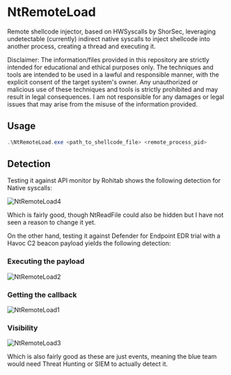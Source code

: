 # NtRemoteLoad

Remote shellcode injector, based on HWSyscalls by ShorSec, leveraging undetectable (currently) indirect native syscalls to inject shellcode into another process, creating a thread and executing it.

Disclaimer: The information/files provided in this repository are strictly intended for educational and ethical purposes only. The techniques and tools are intended to be used in a lawful and responsible manner, with the explicit consent of the target system's owner. Any unauthorized or malicious use of these techniques and tools is strictly prohibited and may result in legal consequences. I am not responsible for any damages or legal issues that may arise from the misuse of the information provided.

## Usage
```powershell
.\NtRemoteLoad.exe <path_to_shellcode_file> <remote_process_pid>
```

## Detection
Testing it against API monitor by Rohitab shows the following detection for Native syscalls:


![NtRemoteLoad4](https://github.com/florylsk/NtRemoteLoad/assets/46110263/86cc58e0-e3dd-47f5-9f00-8da8e1d74933)

Which is fairly good, though NtReadFile could also be hidden but I have not seen a reason to change it yet.

On the other hand, testing it against Defender for Endpoint EDR trial with a Havoc C2 beacon payload yields the following detection:
### Executing the payload
![NtRemoteLoad2](https://github.com/florylsk/NtRemoteLoad/assets/46110263/4c0cbb86-418f-429c-a5ee-8aaab9d115e0)
### Getting the callback
![NtRemoteLoad1](https://github.com/florylsk/NtRemoteLoad/assets/46110263/b79bb767-003d-4469-b71b-15da5528752a)

### Visibility
![NtRemoteLoad3](https://github.com/florylsk/NtRemoteLoad/assets/46110263/1fc73235-88f7-4fdf-bf13-873a1a390824)

Which is also fairly good as these are just events, meaning the blue team would need Threat Hunting or SIEM to actually detect it.
